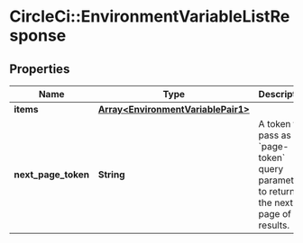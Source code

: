 # CircleCi::EnvironmentVariableListResponse

## Properties
Name | Type | Description | Notes
------------ | ------------- | ------------- | -------------
**items** | [**Array&lt;EnvironmentVariablePair1&gt;**](EnvironmentVariablePair1.md) |  | 
**next_page_token** | **String** | A token to pass as a &#x60;page-token&#x60; query parameter to return the next page of results. | 

